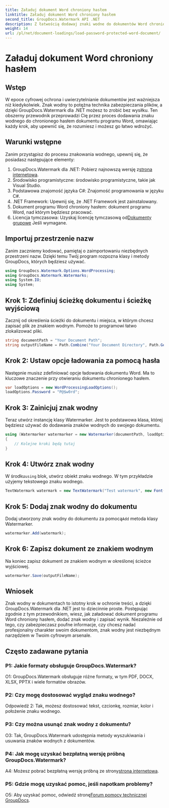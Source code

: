 ```yaml
---
title: Załaduj dokument Word chroniony hasłem
linktitle: Załaduj dokument Word chroniony hasłem
second_title: GroupDocs.Watermark API .NET
description: Z łatwością dodawaj znaki wodne do dokumentów Word chronionych hasłem, korzystając z GroupDocs.Watermark dla .NET i korzystając z naszego obszernego przewodnika krok po kroku.
weight: 14
url: /pl/net/document-loadings/load-password-protected-word-document/
---
```


# Załaduj dokument Word chroniony hasłem

## Wstęp
W epoce cyfrowej ochrona i uwierzytelnianie dokumentów jest ważniejsza niż kiedykolwiek. Znak wodny to potężna technika zabezpieczania plików, a dzięki GroupDocs.Watermark dla .NET możesz to zrobić bez wysiłku. Ten obszerny przewodnik przeprowadzi Cię przez proces dodawania znaku wodnego do chronionego hasłem dokumentu programu Word, omawiając każdy krok, aby upewnić się, że rozumiesz i możesz go łatwo wdrożyć.
## Warunki wstępne
Zanim przystąpisz do procesu znakowania wodnego, upewnij się, że posiadasz następujące elementy:
1.  GroupDocs.Watermark dla .NET: Pobierz najnowszą wersję z[strona internetowa](https://releases.groupdocs.com/Watermark/net/).
2. Środowisko programistyczne: środowisko programistyczne, takie jak Visual Studio.
3. Podstawowa znajomość języka C#: Znajomość programowania w języku C#.
4. .NET Framework: Upewnij się, że .NET Framework jest zainstalowany.
5. Dokument programu Word chroniony hasłem: dokument programu Word, nad którym będziesz pracować.
6.  Licencja tymczasowa: Uzyskaj licencję tymczasową od[Dokumenty grupowe](https://purchase.groupdocs.com/temporary-license/) Jeśli wymagane.
## Importuj przestrzenie nazw
Zanim zaczniemy kodować, pamiętaj o zaimportowaniu niezbędnych przestrzeni nazw. Dzięki temu Twój program rozpozna klasy i metody GroupDocs, których będziesz używać.
```csharp
using GroupDocs.Watermark.Options.WordProcessing;
using GroupDocs.Watermark.Watermarks;
using System.IO;
using System;
```
## Krok 1: Zdefiniuj ścieżkę dokumentu i ścieżkę wyjściową
Zacznij od określenia ścieżki do dokumentu i miejsca, w którym chcesz zapisać plik ze znakiem wodnym. Pomoże to programowi łatwo zlokalizować pliki.
```csharp
string documentPath = "Your Document Path";
string outputFileName = Path.Combine("Your Document Directory", Path.GetFileName(documentPath));
```
## Krok 2: Ustaw opcje ładowania za pomocą hasła
Następnie musisz zdefiniować opcje ładowania dokumentu Word. Ma to kluczowe znaczenie przy otwieraniu dokumentu chronionego hasłem.
```csharp
var loadOptions = new WordProcessingLoadOptions();
loadOptions.Password = "P@$w0rd";
```
## Krok 3: Zainicjuj znak wodny
Teraz utwórz instancję klasy Watermarker. Jest to podstawowa klasa, której będziesz używać do dodawania znaków wodnych do swojego dokumentu.
```csharp
using (Watermarker watermarker = new Watermarker(documentPath, loadOptions))
{
    // Kolejne kroki będą tutaj
}
```
## Krok 4: Utwórz znak wodny
 W środku`using` blok, utwórz obiekt znaku wodnego. W tym przykładzie użyjemy tekstowego znaku wodnego.
```csharp
TextWatermark watermark = new TextWatermark("Test watermark", new Font("Arial", 12));
```
## Krok 5: Dodaj znak wodny do dokumentu
Dodaj utworzony znak wodny do dokumentu za pomocą`Add` metoda klasy Watermarker.
```csharp
watermarker.Add(watermark);
```
## Krok 6: Zapisz dokument ze znakiem wodnym
Na koniec zapisz dokument ze znakiem wodnym w określonej ścieżce wyjściowej.
```csharp
watermarker.Save(outputFileName);
```
## Wniosek
Znak wodny w dokumentach to istotny krok w ochronie treści, a dzięki GroupDocs.Watermark dla .NET jest to dziecinnie proste. Postępując zgodnie z tym przewodnikiem, wiesz, jak załadować dokument programu Word chroniony hasłem, dodać znak wodny i zapisać wynik. Niezależnie od tego, czy zabezpieczasz poufne informacje, czy chcesz nadać profesjonalny charakter swoim dokumentom, znak wodny jest niezbędnym narzędziem w Twoim cyfrowym arsenale.
## Często zadawane pytania
### P1: Jakie formaty obsługuje GroupDocs.Watermark?
O1: GroupDocs.Watermark obsługuje różne formaty, w tym PDF, DOCX, XLSX, PPTX i wiele formatów obrazów.
### P2: Czy mogę dostosować wygląd znaku wodnego?
Odpowiedź 2: Tak, możesz dostosować tekst, czcionkę, rozmiar, kolor i położenie znaku wodnego.
### P3: Czy można usunąć znak wodny z dokumentu?
O3: Tak, GroupDocs.Watermark udostępnia metody wyszukiwania i usuwania znaków wodnych z dokumentów.
### P4: Jak mogę uzyskać bezpłatną wersję próbną GroupDocs.Watermark?
 A4: Możesz pobrać bezpłatną wersję próbną ze strony[strona internetowa](https://releases.groupdocs.com/).
### P5: Gdzie mogę uzyskać pomoc, jeśli napotkam problemy?
 O5: Aby uzyskać pomoc, odwiedź stronę[Forum pomocy technicznej GroupDocs](https://forum.groupdocs.com/c/watermark/19).